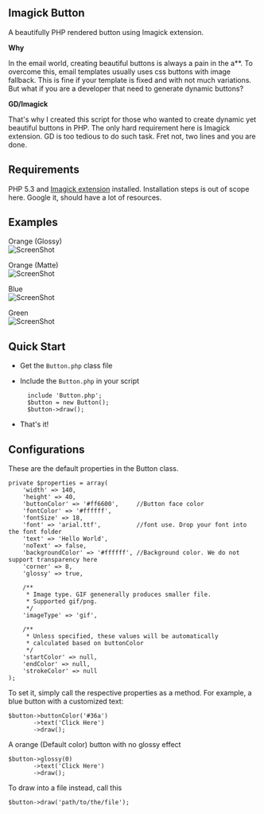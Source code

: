 Imagick Button
--------------

A beautifully PHP rendered button using Imagick extension.

__Why__

In the email world, creating beautiful buttons is always a pain in the a**. To overcome this,
email templates usually uses css buttons with image fallback. This is fine if your template
is fixed and with not much variations. But what if you are a developer that need to generate dynamic
buttons?

__GD/Imagick__

That's why I created this script for those who wanted to create dynamic yet beautiful buttons
in PHP. The only hard requirement here is Imagick extension. GD is too tedious to do such
task. Fret not, two lines and you are done.


Requirements
------------

PHP 5.3 and [Imagick extension](http://php.net/manual/en/class.imagick.php) installed. Installation
steps is out of scope here. Google it, should have a lot of resources.


Examples
--------
Orange (Glossy)<br>
![ScreenShot](https://raw.github.com/chaoszcat/imagickbutton/master/demo/orange_glossy.gif)

Orange (Matte)<br>
![ScreenShot](https://raw.github.com/chaoszcat/imagickbutton/master/demo/orange.gif)

Blue<br>
![ScreenShot](https://raw.github.com/chaoszcat/imagickbutton/master/demo/blue.gif)

Green<br>
![ScreenShot](https://raw.github.com/chaoszcat/imagickbutton/master/demo/green.gif)

Quick Start
-----------

- Get the `Button.php` class file
- Include the `Button.php` in your script

        include 'Button.php';
        $button = new Button();
        $button->draw();

- That's it!


Configurations
--------------

These are the default properties in the Button class.

	private $properties = array(
		'width' => 140,
		'height' => 40,
		'buttonColor' => '#ff6600',     //Button face color
		'fontColor' => '#ffffff',
		'fontSize' => 18,
		'font' => 'arial.ttf',          //font use. Drop your font into the font folder
		'text' => 'Hello World',
		'noText' => false,
		'backgroundColor' => '#ffffff', //Background color. We do not support transparency here
		'corner' => 8,
		'glossy' => true,
		
		/**
		 * Image type. GIF genenerally produces smaller file.
		 * Supported gif/png.
		 */
		'imageType' => 'gif',
		
		/**
		 * Unless specified, these values will be automatically
		 * calculated based on buttonColor
		 */
		'startColor' => null,
		'endColor' => null,
		'strokeColor' => null
	);

To set it, simply call the respective properties as a method. For example, a blue button with a customized text:

    $button->buttonColor('#36a')
           ->text('Click Here')
           ->draw();


A orange (Default color) button with no glossy effect

    $button->glossy(0)
           ->text('Click Here')
           ->draw();

To draw into a file instead, call this

    $button->draw('path/to/the/file');